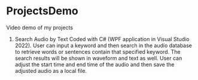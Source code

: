 # ProjectsDemo
Video demo of my projects

1. Search Audio by Text
    Coded with C# (WPF application in Visual Studio 2022). User can input a keyword and then search in the audio database to retrieve words or sentences contain that specified keyword. The search results will be shown in waveform and text as well. User can adjust the start time and end time of the audio and then save the adjusted audio as a local file.
